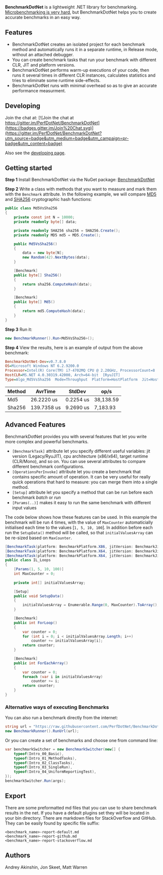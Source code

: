 **BenchmarkDotNet** is a lightweight .NET library for benchmarking. [Microbenchmarking is very hard](https://andreyakinshin.gitbooks.io/performancebookdotnet/content/science/microbenchmarking.html), but BenchmarkDotNet helps you to create accurate benchmarks in an easy way.

## Features
* BenchmarkDotNet creates an isolated project for each benchmark method and automatically runs it in a separate runtime, in Release mode, without an attached debugger.
* You can create benchmark tasks that run your benchmark with different CLR, JIT and platform versions.
* BenchmarkDotNet performs warm-up executions of your code, then runs it several times in different CLR instances, calculates statistics and tries to eliminate some runtime side-effects.
* BenchmarkDotNet runs with minimal overhead so as to give an accurate performance measurment.
 
## Developing
Join the chat at: [![Join the chat at https://gitter.im/PerfDotNet/BenchmarkDotNet](https://badges.gitter.im/Join%20Chat.svg)](https://gitter.im/PerfDotNet/BenchmarkDotNet?utm_source=badge&utm_medium=badge&utm_campaign=pr-badge&utm_content=badge)

Also see the [developing page](https://github.com/PerfDotNet/BenchmarkDotNet/wiki).

## Getting started

**Step 1** Install BenchmarkDotNet via the NuGet package: [BenchmarkDotNet](https://www.nuget.org/packages/BenchmarkDotNet/)

**Step 2** Write a class with methods that you want to measure and mark them with the `Benchmark` attribute. In the following example, we will compare [MD5](https://en.wikipedia.org/wiki/MD5) and [SHA256](https://en.wikipedia.org/wiki/SHA-2) cryptographic hash functions:

```cs
public class Md5VsSha256
{
    private const int N = 10000;
    private readonly byte[] data;

    private readonly SHA256 sha256 = SHA256.Create();
    private readonly MD5 md5 = MD5.Create();

    public Md5VsSha256()
    {
        data = new byte[N];
        new Random(42).NextBytes(data);
    }

    [Benchmark]
    public byte[] Sha256()
    {
        return sha256.ComputeHash(data);
    }

    [Benchmark]
    public byte[] Md5()
    {
        return md5.ComputeHash(data);
    }
}
```

**Step 3** Run it:

```cs
new BenchmarkRunner().Run<Md5VsSha256>();
```

**Step 4** View the results, here is an example of output from the above benchmark:

```ini
BenchmarkDotNet-Dev=v0.7.8.0
OS=Microsoft Windows NT 6.2.9200.0
Processor=Intel(R) Core(TM) i7-4702MQ CPU @ 2.20GHz, ProcessorCount=8
HostCLR=MS.NET 4.0.30319.42000, Arch=64-bit  [RyuJIT]
Type=Algo_Md5VsSha256  Mode=Throughput  Platform=HostPlatform  Jit=HostJit  .NET=HostFramework  toolchain=Classic  Runtime=Clr  Warmup=5  Target=10
```

| Method |     AvrTime |    StdDev |      op/s |
|------- |------------ |---------- |---------- |
|    Md5 |  26.2220 us | 0.2254 us | 38,138.59 |
| Sha256 | 139.7358 us | 9.2690 us |  7,183.93 |

## Advanced Features
BenchmarkDotNet provides you with several features that let you write more complex and powerful benchmarks.

- `[BenchmarkTask]` attribute let you specify different useful variables: jit version (Legacy/RyuJIT), cpu architecture (x86/x64), target runtime (CLR/Mono), and so on. You can use several attributes to compare different benchmark configurations.
- `[OperationsPerInvoke]` attribute let you create a benchmark that contains specific amount of operation. It can be very useful for really quick operations that hard to measure: you can merge them into a single method.
- `[Setup]` attribute let you specify a method that can be run before each benchmark *batch* or *run*
- `[Params(..)]` makes it easy to run the same benchmark with different input values

The code below shows how these features can be used. In this example the benchmark will be run 4 times, with the value of `MaxCounter` automaticially initialised each time to the values [`1, 5, 10, 100`]. In addition before each run the `SetupData()` method will be called, so that `initialValuesArray` can be re-sized based on `MaxCounter`.

```cs
[BenchmarkTask(platform: BenchmarkPlatform.X86, jitVersion: BenchmarkJitVersion.LegacyJit)]
[BenchmarkTask(platform: BenchmarkPlatform.X64, jitVersion: BenchmarkJitVersion.LegacyJit)]
[BenchmarkTask(platform: BenchmarkPlatform.X64, jitVersion: BenchmarkJitVersion.RyuJit)]
public class IL_Loops
{
    [Params(1, 5, 10, 100)]
    int MaxCounter = 0;
    
    private int[] initialValuesArray;

    [Setup]
    public void SetupData()
    {
        initialValuesArray = Enumerable.Range(0, MaxCounter).ToArray();
    }

    [Benchmark]
    public int ForLoop()
    {
        var counter = 0;
        for (int i = 0; i < initialValuesArray.Length; i++)
            counter += initialValuesArray[i];
        return counter;
    }

    [Benchmark]
    public int ForEachArray()
    {
        var counter = 0;
        foreach (var i in initialValuesArray)
            counter += i;
        return counter;
    }
}
```

### Alternative ways of executing Benchmarks

You can also run a benchmark directly from the internet:

```cs
string url = "https://raw.githubusercontent.com/PerfDotNet/BenchmarkDotNet/master/BenchmarkDotNet.Samples/CPU/Cpu_Ilp_Inc.cs";
new BenchmarkRunner().RunUrl(url);
```

Or you can create a set of benchmarks and choose one from command line:

```cs
var benchmarkSwitcher = new BenchmarkSwitcher(new[] {
    typeof(Intro_00_Basic),
    typeof(Intro_01_MethodTasks),
    typeof(Intro_02_ClassTasks),
    typeof(Intro_03_SingleRun),
    typeof(Intro_04_UniformReportingTest),
});
benchmarkSwitcher.Run(args);
```

## Export

There are some preformatted md files that you can use to share benchmark results in the net. If you have a default plugins set they will be located in your bin directory. There are markdown files for StackOverflow and GitHub. They can be easily found by specific file suffix:

```
<benchmark_name>-report-default.md
<benchmark_name>-report-github.md
<benchmark_name>-report-stackoverflow.md
```

## Authors

Andrey Akinshin, Jon Skeet, Matt Warren
